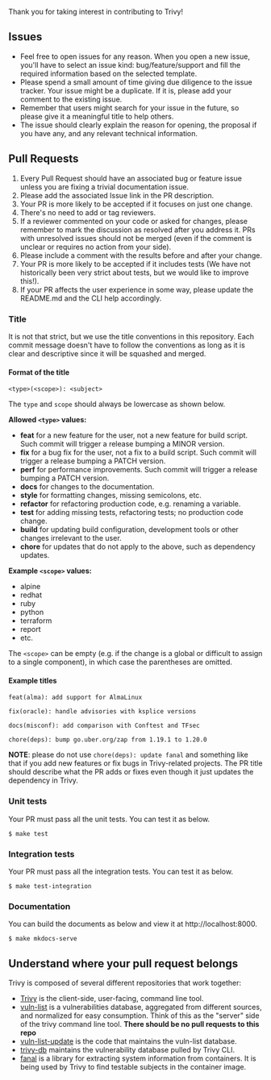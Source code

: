 Thank you for taking interest in contributing to Trivy!

## Issues
- Feel free to open issues for any reason. When you open a new issue, you'll have to select an issue kind: bug/feature/support and fill the required information based on the selected template.
- Please spend a small amount of time giving due diligence to the issue tracker. Your issue might be a duplicate. If it is, please add your comment to the existing issue.
- Remember that users might search for your issue in the future, so please give it a meaningful title to help others.
- The issue should clearly explain the reason for opening, the proposal if you have any, and any relevant technical information.

## Pull Requests

1. Every Pull Request should have an associated bug or feature issue unless you are fixing a trivial documentation issue.
4. Please add the associated Issue link in the PR description.
2. Your PR is more likely to be accepted if it focuses on just one change.
5. There's no need to add or tag reviewers.
6. If a reviewer commented on your code or asked for changes, please remember to mark the discussion as resolved after you address it. PRs with unresolved issues should not be merged (even if the comment is unclear or requires no action from your side).
7. Please include a comment with the results before and after your change.
8. Your PR is more likely to be accepted if it includes tests (We have not historically been very strict about tests, but we would like to improve this!).
9. If your PR affects the user experience in some way, please update the README.md and the CLI help accordingly.

### Title
It is not that strict, but we use the title conventions in this repository.
Each commit message doesn't have to follow the conventions as long as it is clear and descriptive since it will be squashed and merged.

#### Format of the title

```
<type>(<scope>): <subject>
```

The `type` and `scope` should always be lowercase as shown below.

**Allowed `<type>` values:**
  - **feat** for a new feature for the user, not a new feature for build script. Such commit will trigger a release bumping a MINOR version.
  - **fix** for a bug fix for the user, not a fix to a build script. Such commit will trigger a release bumping a PATCH version.
  - **perf** for performance improvements. Such commit will trigger a release bumping a PATCH version.
  - **docs** for changes to the documentation.
  - **style** for formatting changes, missing semicolons, etc.
  - **refactor** for refactoring production code, e.g. renaming a variable.
  - **test** for adding missing tests, refactoring tests; no production code change.
  - **build** for updating build configuration, development tools or other changes irrelevant to the user.
  - **chore** for updates that do not apply to the above, such as dependency updates.

**Example `<scope>` values:**
- alpine
- redhat
- ruby
- python
- terraform
- report
- etc.
 
The `<scope>` can be empty (e.g. if the change is a global or difficult to assign to a single component), in which case the parentheses are omitted.

#### Example titles

```
feat(alma): add support for AlmaLinux
```

```
fix(oracle): handle advisories with ksplice versions
```

```
docs(misconf): add comparison with Conftest and TFsec
```

```
chore(deps): bump go.uber.org/zap from 1.19.1 to 1.20.0
```

**NOTE**: please do not use `chore(deps): update fanal` and something like that if you add new features or fix bugs in Trivy-related projects.
The PR title should describe what the PR adds or fixes even though it just updates the dependency in Trivy.

### Unit tests
Your PR must pass all the unit tests. You can test it as below.

```
$ make test
```

### Integration tests
Your PR must pass all the integration tests. You can test it as below.

```
$ make test-integration
```

### Documentation
You can build the documents as below and view it at http://localhost:8000.

```
$ make mkdocs-serve
```

## Understand where your pull request belongs

Trivy is composed of several different repositories that work together:

- [Trivy](https://github.com/aquasecurity/trivy) is the client-side, user-facing, command line tool.
- [vuln-list](https://github.com/aquasecurity/vuln-list) is a vulnerabilities database, aggregated from different sources, and normalized for easy consumption. Think of this as the "server" side of the trivy command line tool. **There should be no pull requests to this repo** 
- [vuln-list-update](https://github.com/aquasecurity/vuln-list-update) is the code that maintains the vuln-list database.
- [trivy-db](https://github.com/aquasecurity/trivy-db) maintains the vulnerability database pulled by Trivy CLI.
- [fanal](https://github.com/aquasecurity/fanal) is a library for extracting system information from containers. It is being used by Trivy to find testable subjects in the container image.
